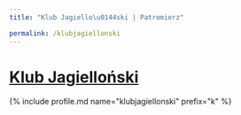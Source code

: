 ```yaml
---
title: "Klub Jagiello\u0144ski | Patromierz"

permalink: /klubjagiellonski
---
```


# [Klub Jagielloński](https://patronite.pl/klubjagiellonski)

{% include profile.md name="klubjagiellonski" prefix="k" %}
